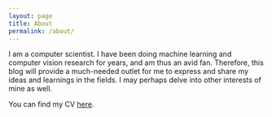 ```yaml
---
layout: page
title: About
permalink: /about/
---
```


I am a computer scientist. I have been doing machine learning and computer vision research for years, and am thus
an avid fan. Therefore, this blog will provide a much-needed outlet for me to express and share my ideas and learnings in the fields. I may perhaps delve into other interests of mine as well.

You can find my CV [here](https://docs.google.com/document/d/1pgD0GU6s2PV-wyxAJ-xCVYYZH523uRTXMj3KCCpgh0c/edit?usp=sharing).
